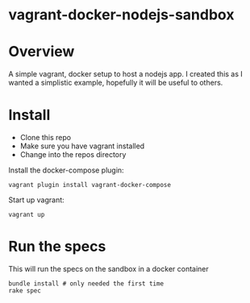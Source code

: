 # vagrant-docker-nodejs-sandbox

# Overview

A simple vagrant, docker setup to host a nodejs app. I created this as I wanted a simplistic example, hopefully it will be useful to others.

# Install

- Clone this repo
- Make sure you have vagrant installed
- Change into the repos directory

Install the docker-compose plugin:
```
vagrant plugin install vagrant-docker-compose
```

Start up vagrant:
```
vagrant up
```

# Run the specs

This will run the specs on the sandbox in a docker container

```
bundle install # only needed the first time 
rake spec
```